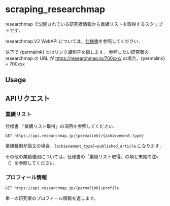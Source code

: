 # scraping_researchmap

researchmap で公開されている研究者情報から業績リストを取得するスクリプトです．

researchmap.V2 WebAPI については，[仕様書](https://researchmap.jp/public/organ/WebAPI)を参照してください．

以下で  {permalink} とはリンク識別子を指します．
参照したい研究者の researchmap の URL が https://researchmap.jp/700xxx/ の場合，{permalink} = 700xxx

## Usage



## APIリクエスト

### 業績リスト
仕様書 「業績リスト取得」の項目を参照してください．
```
GET https://api.researchmap.jp/{permalink}/{achievement_type}
```
業績種別が論文の場合，`{achievement_type}=published_article` になります．

その他の業績種別については，仕様書の「業績リスト取得」の項と末尾の注v（）を参照してください．

### プロフィール情報
```
GET https://api.researchmap.jp/{permalink}/profile
```
単一の研究者のプロフィール情報を返します。


